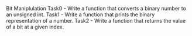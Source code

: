 Bit Maniplulation
Task0 - Write a function that converts a binary number to an unsigned int.
Task1 - Write a function that prints the binary representation of a number.
Task2 - Write a function that returns the value of a bit at a given index.
